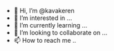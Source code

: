 - 👋 Hi, I’m @kavakeren
- 👀 I’m interested in ...
- 🌱 I’m currently learning ...
- 💞️ I’m looking to collaborate on ...
- 📫 How to reach me ..

<!---
kavakeren/kavakeren is a ✨ special ✨ repository because its `README.md` (this file) appears on your GitHub profile.
You can click the Preview link to take a look at your changes.
--->
